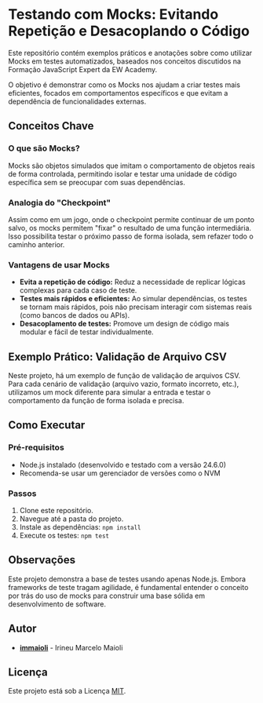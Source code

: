 # Testando com Mocks: Evitando Repetição e Desacoplando o Código

Este repositório contém exemplos práticos e anotações sobre como utilizar Mocks em testes automatizados, baseados nos conceitos discutidos na Formação JavaScript Expert da EW Academy.

O objetivo é demonstrar como os Mocks nos ajudam a criar testes mais eficientes, focados em comportamentos específicos e que evitam a dependência de funcionalidades externas.

## Conceitos Chave

### O que são Mocks?
Mocks são objetos simulados que imitam o comportamento de objetos reais de forma controlada, permitindo isolar e testar uma unidade de código específica sem se preocupar com suas dependências.

### Analogia do "Checkpoint"
Assim como em um jogo, onde o checkpoint permite continuar de um ponto salvo, os mocks permitem "fixar" o resultado de uma função intermediária. Isso possibilita testar o próximo passo de forma isolada, sem refazer todo o caminho anterior.

### Vantagens de usar Mocks
- **Evita a repetição de código:** Reduz a necessidade de replicar lógicas complexas para cada caso de teste.
- **Testes mais rápidos e eficientes:** Ao simular dependências, os testes se tornam mais rápidos, pois não precisam interagir com sistemas reais (como bancos de dados ou APIs).
- **Desacoplamento de testes:** Promove um design de código mais modular e fácil de testar individualmente.

## Exemplo Prático: Validação de Arquivo CSV

Neste projeto, há um exemplo de função de validação de arquivos CSV. Para cada cenário de validação (arquivo vazio, formato incorreto, etc.), utilizamos um mock diferente para simular a entrada e testar o comportamento da função de forma isolada e precisa.

## Como Executar

### Pré-requisitos
- Node.js instalado (desenvolvido e testado com a versão 24.6.0)
- Recomenda-se usar um gerenciador de versões como o NVM

### Passos
1. Clone este repositório.
2. Navegue até a pasta do projeto.
3. Instale as dependências: `npm install`
4. Execute os testes: `npm test`

## Observações

Este projeto demonstra a base de testes usando apenas Node.js. Embora frameworks de teste tragam agilidade, é fundamental entender o conceito por trás do uso de mocks para construir uma base sólida em desenvolvimento de software.

## Autor

- **[immaioli](https://github.com/immaioli)** - Irineu Marcelo Maioli

## Licença
Este projeto está sob a Licença [MIT](https://opensource.org/license/MIT).